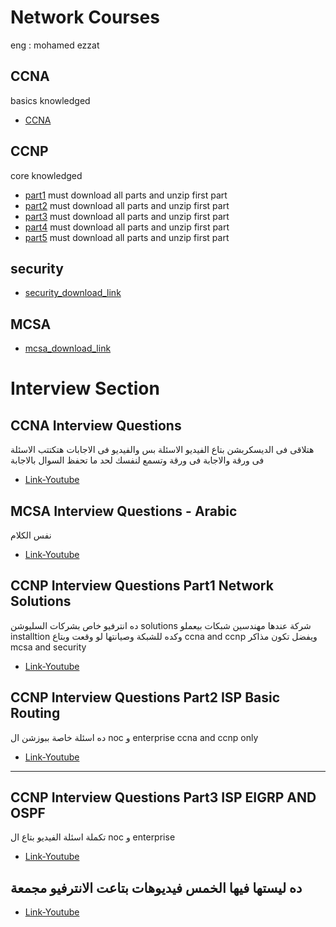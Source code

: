 # Network Courses 

eng : mohamed ezzat

## CCNA

basics knowledged 

* [CCNA](https://drive.google.com/file/d/1-6aKieWgh1riRujeNQUIa6VzZvf7uEA0/view?usp=sharing)

## CCNP

core knowledged 

* [part1](https://drive.google.com/file/d/1NiOmI44l3C-UdeMQZ_3ni4HEgis0VcAN/view?usp=sharing) must download all parts and unzip first part 
* [part2](https://drive.google.com/file/d/1xFI5GFcDbYCeYIyUkQsWo-paRNzR5TLc/view?usp=sharing) must download all parts and unzip first part 
* [part3](https://drive.google.com/file/d/1xYUIk2EdXhUB-cOzxyC02hwDcwTNjQDu/view?usp=share_link) must download all parts and unzip first part 
* [part4](https://drive.google.com/file/d/1bhYOYESkF_adtRz2sVpqJxZFH4hXeuqK/view?usp=sharing) must download all parts and unzip first part 
* [part5](https://drive.google.com/file/d/1A7ugPPLGZCFG1dlCQxvL9_sesL8jBMIL/view?usp=sharing) must download all parts and unzip first part 
  
## security


* [security_download_link](https://drive.google.com/file/d/14WXa8_s0NVWR0Iec7ut_JZRZN_QBhVJq/view?usp=share_link)

## MCSA


* [mcsa_download_link](https://drive.google.com/file/d/1j_Cf2_wpJjZ6ZaNbliI3uYKUIobJqr6Z/view?usp=share_link)

# Interview Section


## CCNA Interview Questions

هتلاقى فى الديسكربشن بتاع الفيديو الاسئلة بس
والفيديو فى الاجابات هتكتتب الاسئلة فى ورقة والاجابة فى ورقة وتسمع لنفسك لحد ما تحفظ السوال بالاجابة
* [Link-Youtube](https://www.youtube.com/watch?v=Elf6I_560VQ&t=194s)


## MCSA Interview Questions - Arabic
نفس الكلام
* [Link-Youtube](https://www.youtube.com/watch?v=_td28bLet6o&t=2s)


## CCNP Interview Questions Part1 Network Solutions
ده انترفيو خاص بشركات السليوشن 
solutions
شركة عندها مهندسين شبكات بيعملو 
installtion
 وكده للشبكة وصيانتها لو وقعت وبتاع
ccna and ccnp
ويفضل تكون مذاكر mcsa and security 
* [Link-Youtube](https://www.youtube.com/watch?v=59DT4np_VN8&list=PLmtwyhhbARk_zSiVEifI5As7bZqUG1BIL&index=5&t=2s)


## CCNP Interview Questions Part2 ISP Basic Routing
ده اسئلة خاصة ببوزشن ال noc و enterprise
ccna and ccnp only 
* [Link-Youtube](https://www.youtube.com/watch?v=PS6uuzECB-I&list=PLmtwyhhbARk_zSiVEifI5As7bZqUG1BIL&index=6)

--------------
## CCNP Interview Questions Part3 ISP EIGRP AND OSPF
تكملة اسئلة الفيديو بتاع ال noc و enterprise 
* [Link-Youtube](https://www.youtube.com/watch?v=jF0wkm7lsh0&list=PLmtwyhhbARk_zSiVEifI5As7bZqUG1BIL&index=2)



## ده ليستها فيها الخمس فيديوهات بتاعت الانترفيو مجمعة
* [Link-Youtube](https://www.youtube.com/playlist?list=PLmtwyhhbARk_zSiVEifI5As7bZqUG1BIL)


